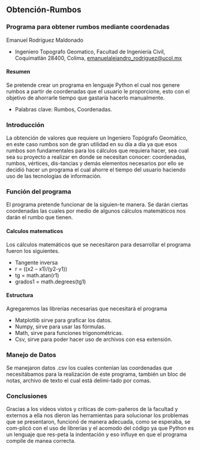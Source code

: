## Obtención-Rumbos
### Programa para obtener rumbos mediante coordenadas
Emanuel Rodríguez Maldonado
- Ingeniero Topografo Geomatico, Facultad de Ingeniería Civil, Coquimatlán 28400, Colima, emanuelalejandro_rodriguez@ucol.mx
#### Resumen
Se pretende crear un programa en lenguaje Python el cual nos genere rumbos a partir de coordenadas que el usuario le proporcione, esto con el objetivo de ahorrarle tiempo que gastaría hacerlo manualmente.
- Palabras clave: Rumbos, Coordenadas.
### Introducción
La obtención de valores que requiere un Ingeniero Topógrafo Geomático, en este caso rumbos son de gran utilidad en su día a día ya que esos rumbos son fundamentales para los cálculos que requiera hacer, sea cual sea su proyecto a realizar en donde se necesitan conocer: coordenadas, rumbos, vértices, dis-tancias y demás elementos necesarios por ello se decidió hacer un programa el cual ahorre el tiempo del usuario haciendo uso de las tecnologías de información.
### Función del programa
El programa pretende funcionar de la siguien-te manera.
Se darán ciertas coordenadas las cuales por medio de algunos cálculos matemáticos nos darán el rumbo que tienen.
#### Calculos matematicos
Los cálculos matemáticos que se necesitaron para desarrollar el programa fueron los siguientes.
- Tangente inversa
- r = ((x2 – x1)/(y2-y1))
- tg = math.atan(r1)
- grados1 = math.degrees(tg1)
#### Estructura
Agregaremos las librerías necesarias que necesitará el programa
- Matplotlib sirve para graficar los datos.
- Numpy, sirve para usar las fórmulas.
- Math, sirve para funciones trigonométricas. 
- Csv, sirve para poder hacer uso de archivos con esa extensión.
### Manejo de Datos
Se manejaron datos .csv los cuales contenían las coordenadas que necesitábamos para la realización de este programa, también un bloc de notas, archivo de texto el cual está delimi-tado por comas.
### Conclusiones 
Gracias a los vídeos vistos y críticas de com-pañeros de la facultad y externos a ella nos dieron las herramientas para solucionar los problemas que se presentaron, funcionó de manera adecuada, como se esperaba, se com-plicó con el uso de librerías y el acomodo del código ya que Python es un lenguaje que res-peta la indentación y eso influye en que el programa compile de manea correcta.
